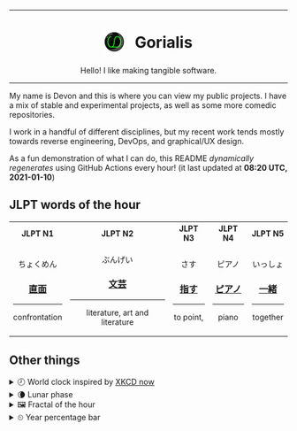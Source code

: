 ***

<h1 align="center">
<sub>
    <img src="readme/resources/avatar.png" height="36">
</sub>
&nbsp;
Gorialis
</h1>
<p align="center">
Hello! I like making tangible software.
</p>

***

My name is Devon and this is where you can view my public projects. I have a mix of stable and experimental projects, as well as some more comedic repositories.

I work in a handful of different disciplines, but my recent work tends mostly towards reverse engineering, DevOps, and graphical/UX design.

As a fun demonstration of what I can do, this README *dynamically regenerates* using GitHub Actions every hour! (it last updated at **08:20 UTC, 2021-01-10**)

<h2>JLPT words of the hour</h2>
<table>
    <tr>
        <th>JLPT N1</th>
        <th>JLPT N2</th>
        <th>JLPT N3</th>
        <th>JLPT N4</th>
        <th>JLPT N5</th>
    </tr>
    <tr>
        <td>
            <p align="center">ちょくめん</p>
            <h3 align="center"><b><a href="https://jisho.org/search/%E7%9B%B4%E9%9D%A2">直面</a></b></h3>
            <hr>
            <p align="center">confrontation</p>
        </td>
        <td>
            <p align="center">ぶんげい</p>
            <h3 align="center"><b><a href="https://jisho.org/search/%E6%96%87%E8%8A%B8">文芸</a></b></h3>
            <hr>
            <p align="center">literature,<wbr> art and literature</p>
        </td>
        <td>
            <p align="center">さす</p>
            <h3 align="center"><b><a href="https://jisho.org/search/%E6%8C%87%E3%81%99">指す</a></b></h3>
            <hr>
            <p align="center">to point,<wbr></p>
        </td>
        <td>
            <p align="center">ピアノ</p>
            <h3 align="center"><b><a href="https://jisho.org/search/%E3%83%94%E3%82%A2%E3%83%8E">ピアノ</a></b></h3>
            <hr>
            <p align="center">piano</p>
        </td>
        <td>
            <p align="center">いっしょ</p>
            <h3 align="center"><b><a href="https://jisho.org/search/%E4%B8%80%E7%B7%92">一緒</a></b></h3>
            <hr>
            <p align="center">together</p>
        </td>
    </tr>
</table>

<h2>Other things</h2>
<details>
<summary>🕗  World clock inspired by <a href="https://xkcd.com/now">XKCD now</a></summary>

> <img src="generated/now.png" width="512">

</details>
<details>
<summary>🌘 Lunar phase</summary>

The moon is approximately 92.35% through its phase (Waning Crescent).

</details>
<details>
<summary>&#x1f5bc; Fractal of the hour</summary>

> <img src="generated/fractal.png" width="512">

</details>
<details>
<summary>&#x23f2; Year percentage bar</summary>
<pre><code>2021 [▁▁▁▁▁▁▁▁▁▁▁▁▁▁▁▁▁▁▁▁] 2.56%</code></pre>
</details>
